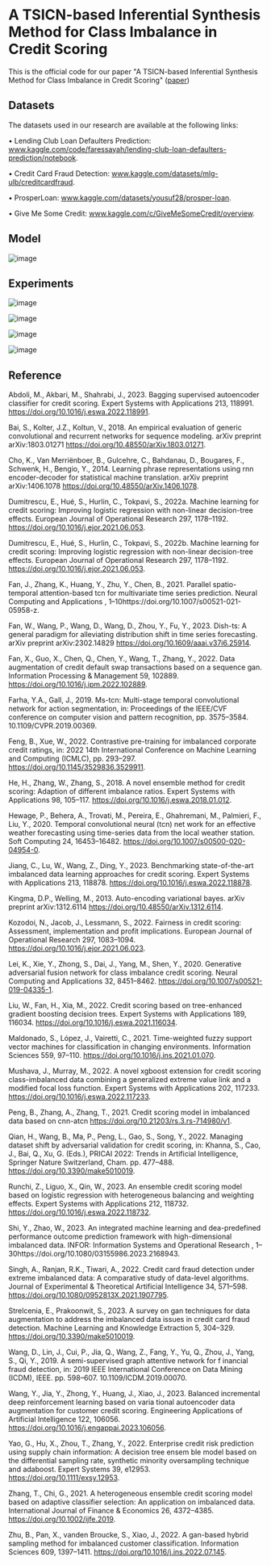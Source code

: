 # A TSICN-based Inferential Synthesis Method for Class Imbalance in Credit Scoring
This is the official code for our paper "A TSICN-based Inferential Synthesis Method for Class Imbalance in Credit Scoring" ([paper](https://ieeexplore.ieee.org/document/10415729))

## Datasets
 The datasets used in our research are available at the following links:
 
 • Lending Club Loan Defaulters Prediction:
 www.kaggle.com/code/faressayah/lending-club-loan-defaulters-prediction/notebook.
 
 • Credit Card Fraud Detection:
 www.kaggle.com/datasets/mlg-ulb/creditcardfraud.
 
 • ProsperLoan:
 www.kaggle.com/datasets/yousuf28/prosper-loan.
 
 • Give Me Some Credit:
 www.kaggle.com/c/GiveMeSomeCredit/overview.

## Model
![image](https://github.com/Fandongxv/STCM/assets/56950383/e15f20eb-a199-477a-b3b0-eac7b0a801a0)

## Experiments
![image](https://github.com/Fandongxv/STCM/assets/56950383/f49c04ea-ff6b-43d8-bb27-42a65f4bbf01)

![image](https://github.com/Fandongxv/STCM/assets/56950383/5e419664-d7a5-4bd3-8c90-5d0280c5f315)

![image](https://github.com/Fandongxv/STCM/assets/56950383/2e3f1364-ee16-404a-8f3a-f3c0a630adc2)

![image](https://github.com/Fandongxv/STCM/assets/56950383/5955760b-92a0-4111-ad8a-9d7f7e8a3c06)


## Reference
 Abdoli, M., Akbari, M., Shahrabi, J., 2023. Bagging supervised autoencoder classifier for credit scoring. Expert Systems with Applications 213,
 118991. https://doi.org/10.1016/j.eswa.2022.118991.
 
 Bai, S., Kolter, J.Z., Koltun, V., 2018. An empirical evaluation of generic convolutional and recurrent networks for sequence modeling. arXiv
 preprint arXiv:1803.01271 https://doi.org/10.48550/arXiv.1803.01271.
 
 Cho, K., Van Merriënboer, B., Gulcehre, C., Bahdanau, D., Bougares, F., Schwenk, H., Bengio, Y., 2014. Learning phrase representations using
 rnn encoder-decoder for statistical machine translation. arXiv preprint arXiv:1406.1078 https://doi.org/10.48550/arXiv.1406.1078.
 
 Dumitrescu, E., Hué, S., Hurlin, C., Tokpavi, S., 2022a. Machine learning for credit scoring: Improving logistic regression with non-linear
 decision-tree effects. European Journal of Operational Research 297, 1178–1192. https://doi.org/10.1016/j.ejor.2021.06.053.
 
 Dumitrescu, E., Hué, S., Hurlin, C., Tokpavi, S., 2022b. Machine learning for credit scoring: Improving logistic regression with non-linear
 decision-tree effects. European Journal of Operational Research 297, 1178–1192. https://doi.org/10.1016/j.ejor.2021.06.053.
 
 Fan, J., Zhang, K., Huang, Y., Zhu, Y., Chen, B., 2021. Parallel spatio-temporal attention-based tcn for multivariate time series prediction. Neural
 Computing and Applications , 1–10https://doi.org/10.1007/s00521-021-05958-z.
 
 Fan, W., Wang, P., Wang, D., Wang, D., Zhou, Y., Fu, Y., 2023. Dish-ts: A general paradigm for alleviating distribution shift in time series
 forecasting. arXiv preprint arXiv:2302.14829 https://doi.org/10.1609/aaai.v37i6.25914.
 
 Fan, X., Guo, X., Chen, Q., Chen, Y., Wang, T., Zhang, Y., 2022. Data augmentation of credit default swap transactions based on a sequence gan.
 Information Processing & Management 59, 102889. https://doi.org/10.1016/j.ipm.2022.102889.
 
 Farha, Y.A., Gall, J., 2019. Ms-tcn: Multi-stage temporal convolutional network for action segmentation, in: Proceedings of the IEEE/CVF
 conference on computer vision and pattern recognition, pp. 3575–3584. 10.1109/CVPR.2019.00369.
 
 Feng, B., Xue, W., 2022. Contrastive pre-training for imbalanced corporate credit ratings, in: 2022 14th International Conference on Machine
 Learning and Computing (ICMLC), pp. 293–297. https://doi.org/10.1145/3529836.3529911.
 
 He, H., Zhang, W., Zhang, S., 2018. A novel ensemble method for credit scoring: Adaption of different imbalance ratios. Expert Systems with
 Applications 98, 105–117. https://doi.org/10.1016/j.eswa.2018.01.012.
 
 Hewage, P., Behera, A., Trovati, M., Pereira, E., Ghahremani, M., Palmieri, F., Liu, Y., 2020. Temporal convolutional neural (tcn) net
work for an effective weather forecasting using time-series data from the local weather station. Soft Computing 24, 16453–16482.
 https://doi.org/10.1007/s00500-020-04954-0.
 
 Jiang, C., Lu, W., Wang, Z., Ding, Y., 2023. Benchmarking state-of-the-art imbalanced data learning approaches for credit scoring. Expert Systems
 with Applications 213, 118878. https://doi.org/10.1016/j.eswa.2022.118878.
 
 Kingma, D.P., Welling, M., 2013. Auto-encoding variational bayes. arXiv preprint arXiv:1312.6114 https://doi.org/10.48550/arXiv.1312.6114.
 
 Kozodoi, N., Jacob, J., Lessmann, S., 2022. Fairness in credit scoring: Assessment, implementation and profit implications. European Journal of
 Operational Research 297, 1083–1094. https://doi.org/10.1016/j.ejor.2021.06.023.
 
 Lei, K., Xie, Y., Zhong, S., Dai, J., Yang, M., Shen, Y., 2020. Generative adversarial fusion network for class imbalance credit scoring. Neural
 Computing and Applications 32, 8451–8462. https://doi.org/10.1007/s00521-019-04335-1.
 
 Liu, W., Fan, H., Xia, M., 2022. Credit scoring based on tree-enhanced gradient boosting decision trees. Expert Systems with Applications 189,
 116034. https://doi.org/10.1016/j.eswa.2021.116034.
 
 Maldonado, S., López, J., Vairetti, C., 2021. Time-weighted fuzzy support vector machines for classification in changing environments. Information
 Sciences 559, 97–110. https://doi.org/10.1016/j.ins.2021.01.070.
 
 Mushava, J., Murray, M., 2022. A novel xgboost extension for credit scoring class-imbalanced data combining a generalized extreme value link
 and a modified focal loss function. Expert Systems with Applications 202, 117233. https://doi.org/10.1016/j.eswa.2022.117233.
 
 Peng, B., Zhang, A., Zhang, T., 2021. Credit scoring model in imbalanced data based on cnn-atcn https://doi.org/10.21203/rs.3.rs-714980/v1.
 
 Qian, H., Wang, B., Ma, P., Peng, L., Gao, S., Song, Y., 2022. Managing dataset shift by adversarial validation for credit scoring, in: Khanna,
 S., Cao, J., Bai, Q., Xu, G. (Eds.), PRICAI 2022: Trends in Artificial Intelligence, Springer Nature Switzerland, Cham. pp. 477–488.
 https://doi.org/10.3390/make5010019.
 
 Runchi, Z., Liguo, X., Qin, W., 2023. An ensemble credit scoring model based on logistic regression with heterogeneous balancing and weighting
 effects. Expert Systems with Applications 212, 118732. https://doi.org/10.1016/j.eswa.2022.118732.
 
 Shi, Y., Zhao, W., 2023. An integrated machine learning and dea-predefined performance outcome prediction framework with high-dimensional
 imbalanced data. INFOR: Information Systems and Operational Research , 1–30https://doi.org/10.1080/03155986.2023.2168943.
 
 Singh, A., Ranjan, R.K., Tiwari, A., 2022. Credit card fraud detection under extreme imbalanced data: A comparative study of data-level algorithms.
 Journal of Experimental & Theoretical Artificial Intelligence 34, 571–598. https://doi.org/10.1080/0952813X.2021.1907795.
 
 Strelcenia, E., Prakoonwit, S., 2023. A survey on gan techniques for data augmentation to address the imbalanced data issues in credit card fraud
 detection. Machine Learning and Knowledge Extraction 5, 304–329. https://doi.org/10.3390/make5010019.
 
 Wang, D., Lin, J., Cui, P., Jia, Q., Wang, Z., Fang, Y., Yu, Q., Zhou, J., Yang, S., Qi, Y., 2019. A semi-supervised graph attentive network for
 f
 inancial fraud detection, in: 2019 IEEE International Conference on Data Mining (ICDM), IEEE. pp. 598–607. 10.1109/ICDM.2019.00070.
 
 Wang, Y., Jia, Y., Zhong, Y., Huang, J., Xiao, J., 2023. Balanced incremental deep reinforcement learning based on varia
tional autoencoder data augmentation for customer credit scoring. Engineering Applications of Artificial Intelligence 122, 106056.
 https://doi.org/10.1016/j.engappai.2023.106056.
 
 Yao, G., Hu, X., Zhou, T., Zhang, Y., 2022. Enterprise credit risk prediction using supply chain information: A decision tree ensem
ble model based on the differential sampling rate, synthetic minority oversampling technique and adaboost. Expert Systems 39, e12953.
 https://doi.org/10.1111/exsy.12953.
 
 Zhang, T., Chi, G., 2021. A heterogeneous ensemble credit scoring model based on adaptive classifier selection: An application on imbalanced
 data. International Journal of Finance & Economics 26, 4372–4385. https://doi.org/10.1002/ijfe.2019.
 
 Zhu, B., Pan, X., vanden Broucke, S., Xiao, J., 2022. A gan-based hybrid sampling method for imbalanced customer classification. Information
 Sciences 609, 1397–1411. https://doi.org/10.1016/j.ins.2022.07.145.

